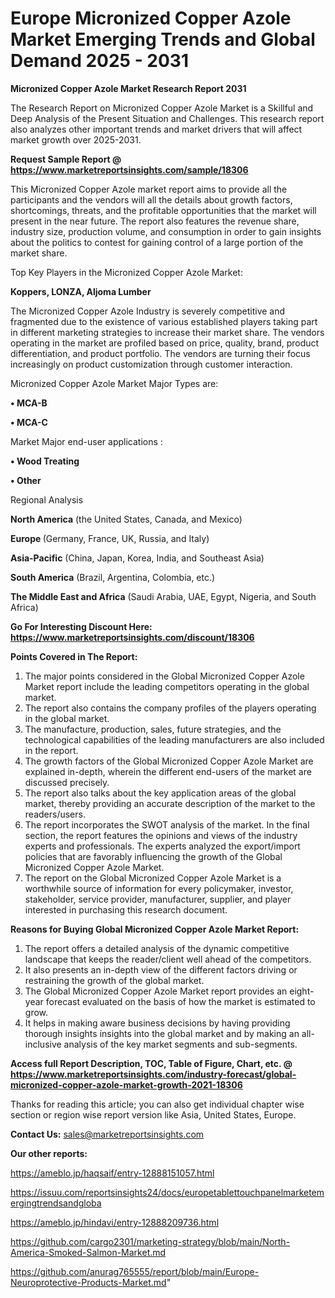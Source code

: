 # Europe Micronized Copper Azole Market Emerging Trends and Global Demand 2025 - 2031

<strong>Micronized Copper Azole Market Research Report 2031</strong>

The Research Report on Micronized Copper Azole Market is a Skillful and Deep Analysis of the Present Situation and Challenges. This research report also analyzes other important trends and market drivers that will affect market growth over 2025-2031.

<strong>Request Sample Report @ <a href=https://www.marketreportsinsights.com/sample/18306>https://www.marketreportsinsights.com/sample/18306</a></strong>

This Micronized Copper Azole market report aims to provide all the participants and the vendors will all the details about growth factors, shortcomings, threats, and the profitable opportunities that the market will present in the near future. The report also features the revenue share, industry size, production volume, and consumption in order to gain insights about the politics to contest for gaining control of a large portion of the market share.

Top Key Players in the Micronized Copper Azole Market:

<strong>Koppers, LONZA, Aljoma Lumber</strong>

The Micronized Copper Azole Industry is severely competitive and fragmented due to the existence of various established players taking part in different marketing strategies to increase their market share. The vendors operating in the market are profiled based on price, quality, brand, product differentiation, and product portfolio. The vendors are turning their focus increasingly on product customization through customer interaction.

Micronized Copper Azole Market Major Types are:

<strong>• MCA-B

• MCA-C</strong>

Market Major end-user applications :

<strong>• Wood Treating

• Other</strong>

Regional Analysis

</u><strong><b>North America</b></strong> (the United States, Canada, and Mexico)

<strong><b>Europe </b></strong>(Germany, France, UK, Russia, and Italy)

<strong><b>Asia-Pacific</b></strong> (China, Japan, Korea, India, and Southeast Asia)

<strong><b>South America</b></strong> (Brazil, Argentina, Colombia, etc.)

<strong><b>The Middle East and Africa</b></strong> (Saudi Arabia, UAE, Egypt, Nigeria, and South Africa)

<strong>Go For Interesting Discount Here: <a href=https://www.marketreportsinsights.com/discount/18306>https://www.marketreportsinsights.com/discount/18306</a></strong>

<strong>Points Covered in The Report:</strong>
<ol>
  <li>The major points considered in the Global Micronized Copper Azole Market report include the leading competitors operating in the global market.</li>
  <li>The report also contains the company profiles of the players operating in the global market.</li>
  <li>The manufacture, production, sales, future strategies, and the technological capabilities of the leading manufacturers are also included in the report.</li>
  <li>The growth factors of the Global Micronized Copper Azole Market are explained in-depth, wherein the different end-users of the market are discussed precisely.</li>
  <li>The report also talks about the key application areas of the global market, thereby providing an accurate description of the market to the readers/users.</li>
  <li>The report incorporates the SWOT analysis of the market. In the final section, the report features the opinions and views of the industry experts and professionals. The experts analyzed the export/import policies that are favorably influencing the growth of the Global Micronized Copper Azole Market.</li>
  <li>The report on the Global Micronized Copper Azole Market is a worthwhile source of information for every policymaker, investor, stakeholder, service provider, manufacturer, supplier, and player interested in purchasing this research document.</li>
</ol>
<strong>Reasons for Buying Global Micronized Copper Azole Market Report:</strong>

<ol>
  <li>The report offers a detailed analysis of the dynamic competitive landscape that keeps the reader/client well ahead of the competitors.</li>
  <li>It also presents an in-depth view of the different factors driving or restraining the growth of the global market.</li>
  <li>The Global Micronized Copper Azole Market report provides an eight-year forecast evaluated on the basis of how the market is estimated to grow.</li>
  <li>It helps in making aware business decisions by having providing thorough insights insights into the global market and by making an all-inclusive analysis of the key market segments and sub-segments.</li>
</ol>
<strong>Access full Report Description, TOC, Table of Figure, Chart, etc. @ <a href=https://www.marketreportsinsights.com/industry-forecast/global-micronized-copper-azole-market-growth-2021-18306>https://www.marketreportsinsights.com/industry-forecast/global-micronized-copper-azole-market-growth-2021-18306</a></strong>


Thanks for reading this article; you can also get individual chapter wise section or region wise report version like Asia, United States, Europe.

<strong>Contact Us:</strong>
sales@marketreportsinsights.com

<strong>Our other reports:</strong>

<a href=https://ameblo.jp/haqsaif/entry-12888151057.html>https://ameblo.jp/haqsaif/entry-12888151057.html</a>

<a href=https://issuu.com/reportsinsights24/docs/europetablettouchpanelmarketemergingtrendsandgloba>https://issuu.com/reportsinsights24/docs/europetablettouchpanelmarketemergingtrendsandgloba</a>

<a href=https://ameblo.jp/hindavi/entry-12888209736.html>https://ameblo.jp/hindavi/entry-12888209736.html</a>

<a href=https://github.com/cargo2301/marketing-strategy/blob/main/North-America-Smoked-Salmon-Market.md>https://github.com/cargo2301/marketing-strategy/blob/main/North-America-Smoked-Salmon-Market.md</a>

<a href=https://github.com/anurag765555/report/blob/main/Europe-Neuroprotective-Products-Market.md>https://github.com/anurag765555/report/blob/main/Europe-Neuroprotective-Products-Market.md</a>"
